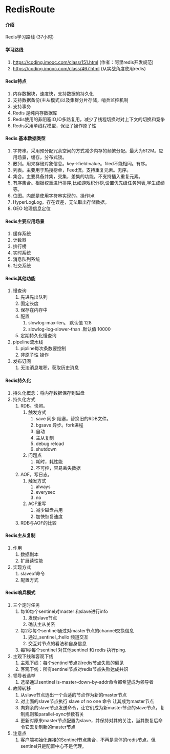 # RedisRoute

#### 介绍
Redis学习路线 (37小时)

#### 学习路线
1. https://coding.imooc.com/class/151.html (作者：阿里redis开发规范)
2. https://coding.imooc.com/class/467.html  (从实战角度使用redis)



#### Redis特点
1. 内存数据块，速度快，支持数据的持久化
2. 支持数据备份(主从模式)以及集群分片存储，哨兵监控机制
3. 支持事务
4. Redis 是纯内存数据库
5. Redis使用的非阻塞IO,IO多路复用，减少了线程切换时对上下文的切换和竞争
6. Redis采用单线程模型，保证了操作原子性

#### Redis 基本数据类型
1. 字符串。采用预分配冗余空间的方式减少内存的频繁分配。最大为512M。应用场景，缓存，分布式锁。
2. 散列。用来存储对象信息。key->field:value。filed不能相同。有序。
3. 列表。主要用于热搜榜单，Feed流。支持重复元素。无序。
4. 集合。主要具备并集，交集，差集的功能。不支持插入重复元素。
5. 有序集合。根据权重进行排序,比如游戏积分榜,设置优先级任务列表,学生成绩等。
6. 位图。内部是使用字符串实现的。操作bit
7. HyperLogLog。存在误差，无法取出存储数据。
8. GEO  地理信息定位

#### Redis主要应用场景
1. 缓存系统
2. 计数器
3. 排行榜
4. 实时系统
5. 消息队列系统
6. 社交系统

#### Redis其他功能
1. 慢查询
	1. 先进先出队列
	2. 固定长度
	3. 保存在内存中
	4. 配置
		1. slowlog-max-len。 默认值 128
		2. slowlog-log-slower-than .默认值 10000
	5. 定期持久化慢查询
2. pipeline流水线
	1. pipline每次条数要控制
	2. 非原子性 操作
3. 发布订阅
	1. 无法消息堆积，获取历史消息

#### Redis持久化
1. 持久化概念：将内存数据保存到磁盘
2. 持久化方式
	1. RDB。快照。
		1. 触发方式
			1. save 同步 阻塞。替换旧的RDB文件。
			2. bgsave 异步。fork进程
			3. 自动
			4. 主从复制
			5. debug reload
			6. shutdown
		2. 问题点
			1. 耗时，耗性能
			2. 不可控，容易丢失数据
	2. AOF。写日志。
		1. 触发方式
			1.  always
			2.  everysec
			3.  no
		2. AOF重写
			1. 减少磁盘占用
			2. 加快恢复速度
	3. RDB与AOF的比较

#### Redis主从复制
1. 作用
	1. 数据副本
	2. 扩展读性能
2. 实现方式
	1. slaveof命令
	2. 配置方式

#### Redis哨兵模式
1. 三个定时任务
    1. 每10每个sentinel对master 和slave进行info 
        1. 发现slave节点
        2. 确认主从关系
    2. 每2秒每个sentinel通过对master节点的channel交换信息
        1. 通过_sentinel_:hello 频道交互
        2. 交互对节点的看法和自身信息
    3. 每1秒每个sentinel 对其他sentinel 和 redis 执行ping.
2. 主观下线和客观下线
    1. 主观下线：每个sentinel节点对redis节点失败的偏见
    2. 客观下线：所有sentinel节点对redis节点失败达成共识
3. 领导者选举
    1. 选举通过sentinel is-master-down-by-addr命令都希望成为领导者
4. 故障转移
    1. 从slave节点选出一个合适的节点作为新的master节点
    2. 对上面的slave节点执行 slave of no one 命令 让其成为master节点
    3. 向剩余的slave节点发送命令，让它们成为新master节点的slave节点，复制规则和parallel-sync参数有关
    4. 更新对原来master节点配置为slave，并保持对其的关注，当其恢复后命令它去复制新的master节点
5. 注意点
    1. 客户端初始化连接的Sentinel节点集合，不再是具体的redis节点，但sentinel只是配置中心不是代理。
